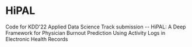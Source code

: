 # HiPAL
Code for KDD'22 Applied Data Science Track submission -- HiPAL: A Deep Framework for Physician Burnout Prediction Using Activity Logs in Electronic Health Records
